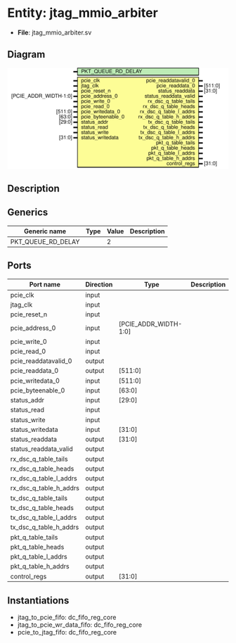 # Entity: jtag_mmio_arbiter

- **File**: jtag_mmio_arbiter.sv
## Diagram

![Diagram](jtag_mmio_arbiter.svg "Diagram")
## Description



## Generics

| Generic name       | Type | Value | Description |
| ------------------ | ---- | ----- | ----------- |
| PKT_QUEUE_RD_DELAY |      | 2     |             |
## Ports

| Port name              | Direction | Type                  | Description |
| ---------------------- | --------- | --------------------- | ----------- |
| pcie_clk               | input     |                       |             |
| jtag_clk               | input     |                       |             |
| pcie_reset_n           | input     |                       |             |
| pcie_address_0         | input     | [PCIE_ADDR_WIDTH-1:0] |             |
| pcie_write_0           | input     |                       |             |
| pcie_read_0            | input     |                       |             |
| pcie_readdatavalid_0   | output    |                       |             |
| pcie_readdata_0        | output    | [511:0]               |             |
| pcie_writedata_0       | input     | [511:0]               |             |
| pcie_byteenable_0      | input     | [63:0]                |             |
| status_addr            | input     | [29:0]                |             |
| status_read            | input     |                       |             |
| status_write           | input     |                       |             |
| status_writedata       | input     | [31:0]                |             |
| status_readdata        | output    | [31:0]                |             |
| status_readdata_valid  | output    |                       |             |
| rx_dsc_q_table_tails   | output    |                       |             |
| rx_dsc_q_table_heads   | output    |                       |             |
| rx_dsc_q_table_l_addrs | output    |                       |             |
| rx_dsc_q_table_h_addrs | output    |                       |             |
| tx_dsc_q_table_tails   | output    |                       |             |
| tx_dsc_q_table_heads   | output    |                       |             |
| tx_dsc_q_table_l_addrs | output    |                       |             |
| tx_dsc_q_table_h_addrs | output    |                       |             |
| pkt_q_table_tails      | output    |                       |             |
| pkt_q_table_heads      | output    |                       |             |
| pkt_q_table_l_addrs    | output    |                       |             |
| pkt_q_table_h_addrs    | output    |                       |             |
| control_regs           | output    | [31:0]                |             |
## Instantiations

- jtag_to_pcie_fifo: dc_fifo_reg_core
- jtag_to_pcie_wr_data_fifo: dc_fifo_reg_core
- pcie_to_jtag_fifo: dc_fifo_reg_core
